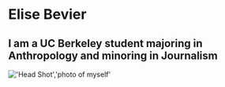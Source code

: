 # Elise Bevier
## I am a UC Berkeley student majoring in Anthropology and minoring in Journalism
!['Head Shot','photo of myself'](/https://user-images.githubusercontent.com/109987594/180912069-3e995ce4-c87b-4bf3-8085-ce297b113366.png)

